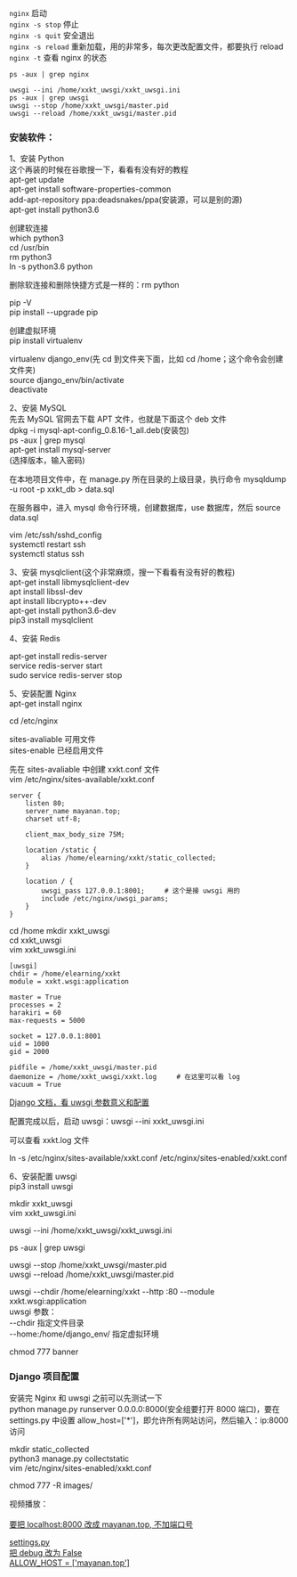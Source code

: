 `nginx` 启动  
`nginx -s stop` 停止  
`nginx -s quit` 安全退出  
`nginx -s reload` 重新加载，用的非常多，每次更改配置文件，都要执行 reload  
`nginx -t` 查看 nginx 的状态  

`ps -aux | grep nginx`  

`uwsgi --ini /home/xxkt_uwsgi/xxkt_uwsgi.ini`   
`ps -aux | grep uwsgi`  
`uwsgi --stop /home/xxkt_uwsgi/master.pid`  
`uwsgi --reload /home/xxkt_uwsgi/master.pid`  


### 安装软件：

1、安装 Python  
这个再装的时候在谷歌搜一下，看看有没有好的教程  
apt-get update  
apt-get install software-properties-common  
add-apt-repository ppa:deadsnakes/ppa(安装源，可以是别的源)  
apt-get install python3.6  

创建软连接  
which python3  
cd /usr/bin  
rm python3  
ln -s python3.6 python  

删除软连接和删除快捷方式是一样的：rm python  

pip -V  
pip install --upgrade pip  

创建虚拟环境  
pip install virtualenv  

virtualenv django_env(先 cd 到文件夹下面，比如 cd /home；这个命令会创建文件夹)  
source django_env/bin/activate  
deactivate  


2、安装 MySQL  
先去 MySQL 官网去下载 APT 文件，也就是下面这个 deb 文件  
dpkg -i mysql-apt-config_0.8.16-1_all.deb(安装包)  
ps -aux | grep mysql  
apt-get install mysql-server  
(选择版本，输入密码)  

在本地项目文件中，在 manage.py 所在目录的上级目录，执行命令 mysqldump -u root -p xxkt_db > data.sql  

在服务器中，进入 mysql 命令行环境，创建数据库，use 数据库，然后 source data.sql  

vim /etc/ssh/sshd_config  
systemctl restart ssh  
systemctl status ssh  


3、安装 mysqlclient(这个非常麻烦，搜一下看看有没有好的教程)  
apt-get install libmysqlclient-dev  
apt install libssl-dev  
apt install libcrypto++-dev   
apt-get install python3.6-dev  
pip3 install mysqlclient  


4、安装 Redis  

apt-get install redis-server  
service redis-server start  
sudo service redis-server stop  


5、安装配置 Nginx  
apt-get install nginx  

cd /etc/nginx  

sites-avaliable 可用文件  
sites-enable 已经启用文件  

先在 sites-avaliable 中创建 xxkt.conf 文件  
vim /etc/nginx/sites-available/xxkt.conf  

    server {   
        listen 80;
        server_name mayanan.top;
        charset utf-8;

        client_max_body_size 75M;

        location /static {
            alias /home/elearning/xxkt/static_collected;
        }

        location / {
            uwsgi_pass 127.0.0.1:8001;     # 这个是接 uwsgi 用的  
            include /etc/nginx/uwsgi_params;
        }
    }

cd /home 
mkdir xxkt_uwsgi   
cd xxkt_uwsgi  
vim xxkt_uwsgi.ini  

    [uwsgi]
    chdir = /home/elearning/xxkt 
    module = xxkt.wsgi:application 

    master = True   
    processes = 2   
    harakiri = 60  
    max-requests = 5000  

    socket = 127.0.0.1:8001  
    uid = 1000  
    gid = 2000  

    pidfile = /home/xxkt_uwsgi/master.pid  
    daemonize = /home/xxkt_uwsgi/xxkt.log     # 在这里可以看 log  
    vacuum = True  

[Django 文档，看 uwsgi 参数意义和配置](https://docs.djangoproject.com/zh-hans/3.1/howto/deployment/wsgi/uwsgi/)  

配置完成以后，启动 uwsgi：uwsgi --ini xxkt_uwsgi.ini   

可以查看 xxkt.log 文件  

ln -s /etc/nginx/sites-available/xxkt.conf /etc/nginx/sites-enabled/xxkt.conf  


6、安装配置 uwsgi  
pip3 install uwsgi  

mkdir xxkt_uwsgi  
vim xxkt_uwsgi.ini  

uwsgi --ini /home/xxkt_uwsgi/xxkt_uwsgi.ini   

ps -aux | grep uwsgi  

uwsgi --stop /home/xxkt_uwsgi/master.pid  
uwsgi --reload /home/xxkt_uwsgi/master.pid  

uwsgi \-\-chdir /home/elearning/xxkt \-\-http :80 \-\-module xxkt.wsgi:application  
uwsgi 参数：  
\-\-chdir 指定文件目录  
\-\-home:/home/django_env/ 指定虚拟环境  


chmod 777 banner  


### Django 项目配置  

安装完 Nginx 和 uwsgi 之前可以先测试一下   
python manage.py runserver 0.0.0.0:8000(安全组要打开 8000 端口)，要在 settings.py 中设置 allow_host=\['*']，即允许所有网站访问，然后输入：ip:8000 访问  

mkdir static_collected  
python3 manage.py collectstatic  
vim /etc/nginx/sites-enabled/xxkt.conf   

chmod 777 -R images/  

视频播放：  
<a href="javascript:play_video('http://localhost:8000/{{video.video}}')">  
要把 localhost:8000 改成 mayanan.top, 不加端口号  

settings.py  
把 debug 改为 False  
ALLOW_HOST = \['mayanan.top']  




